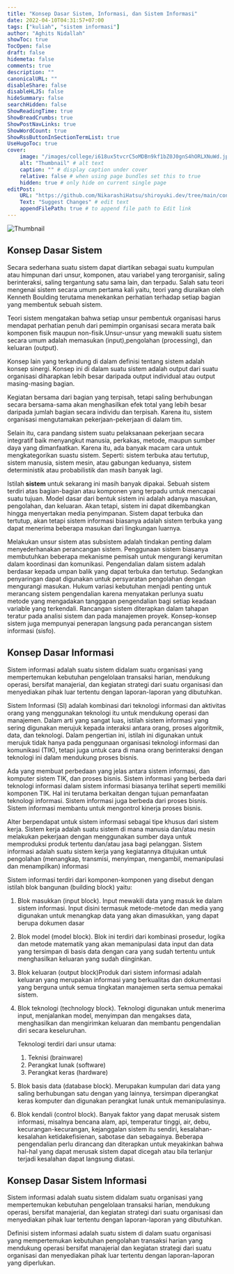 ```yaml
---
title: "Konsep Dasar Sistem, Informasi, dan Sistem Informasi"
date: 2022-04-10T04:31:57+07:00
tags: ["kuliah", "sistem informasi"]
author: "Aghits Nidallah"
showToc: true
TocOpen: false
draft: false
hidemeta: false
comments: true
description: ""
canonicalURL: ""
disableShare: false
disableHLJS: false
hideSummary: false
searchHidden: false
ShowReadingTime: true
ShowBreadCrumbs: true
ShowPostNavLinks: true
ShowWordCount: true
ShowRssButtonInSectionTermList: true
UseHugoToc: true
cover:
    image: "/images/college/i618ux5tvcrC5oMDBn9kf1bZ0J0gnS4hORLXNuWd.jpg" # image path/url
    alt: "Thumbnail" # alt text
    caption: "" # display caption under cover
    relative: false # when using page bundles set this to true
    hidden: true # only hide on current single page
editPost:
    URL: "https://github.com/NikarashiHatsu/shiroyuki.dev/tree/main/content"
    Text: "Suggest Changes" # edit text
    appendFilePath: true # to append file path to Edit link
---
```


![Thumbnail](/images/college/i618ux5tvcrC5oMDBn9kf1bZ0J0gnS4hORLXNuWd.jpg)

## Konsep Dasar Sistem

Secara sederhana suatu sistem dapat diartikan sebagai suatu kumpulan atau
himpunan dari unsur, komponen, atau variabel yang terorganisir, saling
berinteraksi, saling tergantung satu sama lain, dan terpadu. Salah satu teori
mengenai sistem secara umum pertama kali yaitu, teori yang diuraikan oleh
Kenneth Boulding terutama menekankan perhatian terhadap setiap bagian yang
membentuk sebuah sistem.

Teori sistem mengatakan bahwa setiap unsur pembentuk organisasi harus mendapat
perhatian penuh dari pemimpin organisasi secara merata baik komponen fisik
maupun non-fisik.Unsur-unsur yang mewakili suatu sistem secara umum adalah
memasukan (input),pengolahan (processing), dan keluaran (output).

Konsep lain yang terkandung di dalam definisi tentang sistem adalah konsep
sinergi. Konsep ini di dalam suatu sistem adalah output dari suatu organisasi
diharapkan lebih besar daripada output individual atau output masing-masing
bagian.

Kegiatan bersama dari bagian yang terpisah, tetapi saling berhubungan secara
bersama-sama akan menghasilkan efek total yang lebih besar daripada jumlah
bagian secara individu dan terpisah. Karena itu, sistem organisasi mengutamakan
pekerjaan-pekerjaan di dalam tim.

Selain itu, cara pandang sistem suatu pelaksanaan pekerjaan secara integratif
baik menyangkut manusia, perkakas, metode, maupun sumber daya yang dimanfaatkan.
Karena itu, ada banyak macam cara untuk mengkategorikan suastu sistem. Seperti:
sistem terbuka atau tertutup, sistem manusia, sistem mesin, atau gabungan
keduanya, sistem deterministik atau probabilistik dan masih banyak lagi.

Istilah **sistem** untuk sekarang ini masih banyak dipakai. Sebuah sistem
terdiri atas bagian-bagian atau komponen yang terpadu untuk mencapai suatu
tujuan. Model dasar dari bentuk sistem ini adalah adanya masukan, pengolahan,
dan keluaran. Akan tetapi, sistem ini dapat dikembangkan hingga menyertakan
media penyimpanan. Sistem dapat terbuka dan tertutup, akan tetapi sistem
informasi biasanya adalah sistem terbuka yang dapat menerima beberapa masukan
dari lingkungan luarnya.

Melakukan unsur sistem atas subsistem adalah tindakan penting dalam
menyederhanakan perancangan sistem. Penggunaan sistem biasanya membutuhkan
beberapa mekanisme pemisah untuk mengurangi kerumitan dalam koordinasi dan
komunikasi. Pengendalian dalam sistem adalah berdasar kepada umpan balik yang
dapat terbuka dan tertutup. Sedangkan penyaringan dapat digunakan untuk
persyaratan pengolahan dengan mengurangi masukan. Hukum variasi kebutuhan
menjadi penting untuk merancang sistem pengendalian karena menyatakan perlunya
suatu metode yang mengadakan tanggapan pengendalian bagi setiap keadaan variable
yang terkendali. Rancangan sistem diterapkan dalam tahapan teratur pada analisi
sistem dan pada manajemen proyek. Konsep-konsep sistem juga mempunyai penerapan
langsung pada perancangan sistem informasi (sisfo).

## Konsep Dasar Informasi
Sistem informasi adalah suatu sistem didalam suatu organisasi yang mempertemukan
kebutuhan pengelolaan transaksi harian, mendukung operasi, bersifat manajerial,
dan kegiatan strategi dari suatu organisasi dan menyediakan pihak luar tertentu
dengan laporan-laporan yang dibutuhkan.

Sistem Informasi (SI) adalah kombinasi dari teknologi informasi dan aktivitas
orang yang menggunakan teknologi itu untuk mendukung operasi dan manajemen.
Dalam arti yang sangat luas, istilah sistem informasi yang sering digunakan
merujuk kepada interaksi antara orang, proses algoritmik, data, dan teknologi.
Dalam pengertian ini, istilah ini digunakan untuk merujuk tidak hanya pada
penggunaan organisasi teknologi informasi dan komunikasi (TIK), tetapi juga
untuk cara di mana orang berinteraksi dengan teknologi ini dalam mendukung
proses bisnis.

Ada yang membuat perbedaan yang jelas antara sistem informasi, dan komputer
sistem TIK, dan proses bisnis. Sistem informasi yang berbeda dari teknologi
informasi dalam sistem informasi biasanya terlihat seperti memiliki komponen
TIK. Hal ini terutama berkaitan dengan tujuan pemanfaatan teknologi informasi.
Sistem informasi juga berbeda dari proses bisnis. Sistem informasi membantu
untuk mengontrol kinerja proses bisnis.

Alter berpendapat untuk sistem informasi sebagai tipe khusus dari sistem kerja.
Sistem kerja adalah suatu sistem di mana manusia dan/atau mesin melakukan
pekerjaan dengan menggunakan sumber daya untuk memproduksi produk tertentu
dan/atau jasa bagi pelanggan. Sistem informasi adalah suatu sistem kerja yang
kegiatannya ditujukan untuk pengolahan (menangkap, transmisi, menyimpan,
mengambil, memanipulasi dan menampilkan) informasi

Sistem informasi terdiri dari komponen-komponen yang disebut dengan istilah blok
bangunan (building block) yaitu:

1. Blok masukkan (input block). Input mewakili data yang masuk ke dalam sistem
   informasi. Input disini termasuk metode-metode dan media yang digunakan untuk
   menangkap data yang akan dimasukkan, yang dapat berupa dokumen dasar
1. Blok model (model block). Blok ini terdiri dari kombinasi prosedur, logika
   dan metode matematik yang akan memanipulasi data input dan data yang
   tersimpan di basis data dengan cara yang sudah tertentu untuk menghasilkan
   keluaran yang sudah diinginkan.
1. Blok keluaran (output block)Produk dari sistem informasi adalah keluaran yang
   merupakan informasi yang berkualitas dan dokumentasi yang berguna untuk semua
   tingkatan manajemen serta semua pemakai sistem.
1. Blok teknologi (technology block). Teknologi digunakan untuk menerima input,
   menjalankan model, menyimpan dan mengakses data, menghasilkan dan mengirimkan
   keluaran dan membantu pengendalian diri secara keseluruhan.

    Teknologi terdiri dari unsur utama:
    1. Teknisi (brainware)
    1. Perangkat lunak (software)
    1. Perangkat keras (hardware)
1. Blok basis data (database block). Merupakan kumpulan dari data yang saling
   berhubungan satu dengan yang lainnya, tersimpan diperangkat keras komputer
   dan digunakan perangkat lunak untuk memanipulasinya.
1. Blok kendali (control block). Banyak faktor yang dapat merusak sistem
   informasi, misalnya bencana alam, api, temperatur tinggi, air, debu,
   kecurangan-kecurangan, kejanggalan sistem itu sendiri, kesalahan-kesalahan
   ketidakefisienan, sabotase dan sebagainya. Beberapa pengendalian perlu
   dirancang dan diterapkan untuk meyakinkan bahwa hal-hal yang dapat merusak
   sistem dapat dicegah atau bila terlanjur terjadi kesalahan dapat langsung
   diatasi.

## Konsep Dasar Sistem Informasi
Sistem informasi adalah suatu sistem didalam suatu organisasi yang mempertemukan
kebutuhan pengelolaan transaksi harian, mendukung operasi, bersifat manajerial,
dan kegiatan strategi dari suatu organisasi dan menyediakan pihak luar tertentu
dengan laporan-laporan yang dibutuhkan.

Definisi sistem informasi adalah suatu sistem di dalam suatu organisasi yang
mempertemukan kebutuhan pengolahan transaksi harian yang mendukung operasi
bersifat manajerial dan kegiatan strategi dari suatu organisasi dan menyediakan
pihak luar tertentu dengan laporan-laporan yang diperlukan.
